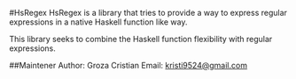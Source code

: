 #HsRegex
HsRegex is a library that tries to provide a way to express regular
expressions in a native Haskell function like way.

This library seeks to combine the Haskell function flexibility with
regular expressions.

##Maintener
Author: Groza Cristian
Email: kristi9524@gmail.com

